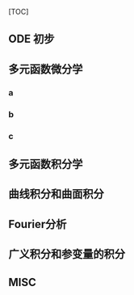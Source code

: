 [TOC]

## ODE 初步



## 多元函数微分学

### a

### b

### c

## 多元函数积分学


## 曲线积分和曲面积分


## Fourier分析

## 广义积分和参变量的积分


## MISC
